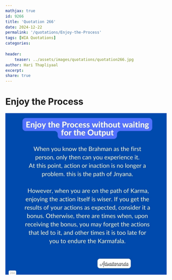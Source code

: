 ```yaml
---
mathjax: true
id: 9266
title: 'Quotation 266'
date: 2024-12-22
permalink: '/quotations/Enjoy-the-Process'
tags: [WIA Quotations] 
categories: 

header:
    teaser: ../assets/images/quotations/quotation266.jpg
author: Hari Thapliyaal 
excerpt:
share: true 
---
```


# Enjoy the Process

![Enjoy the Process](../assets/images/quotations/quotation266.jpg)
